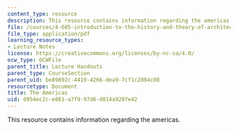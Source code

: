 ```yaml
---
content_type: resource
description: This resource contains information regarding the americas.
file: /courses/4-605-introduction-to-the-history-and-theory-of-architecture-spring-2012/0954ec2ce861a7f997d6d814a9207e42_MIT4_605S12_lec15.pdf
file_type: application/pdf
learning_resource_types:
- Lecture Notes
license: https://creativecommons.org/licenses/by-nc-sa/4.0/
ocw_type: OCWFile
parent_title: Lecture Handouts
parent_type: CourseSection
parent_uid: be89892c-4419-4266-dea9-7cf1c2884c08
resourcetype: Document
title: The Americas
uid: 0954ec2c-e861-a7f9-97d6-d814a9207e42
---
```

This resource contains information regarding the americas.